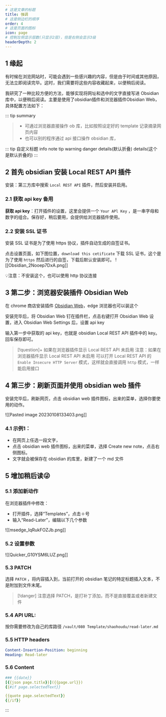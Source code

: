 ```yaml
---
# 这是文章的标题
title: 强调
# 这是侧边栏的顺序
order: 4
# 这是页面的图标
icon: page
# 控制左侧显示层数(只显示2层)，但是右侧会显示3级
headerDepth: 2
---
```

## 1 缘起
有时候在浏览网站时，可能会遇到一些感兴趣的内容，但是由于时间或其他原因，无法立即阅读完毕。这时，我们需要将这些内容收藏起来，以便稍后阅读。

我研究了一种比较方便的方法，能够实现将网址和选中的文字直接写进 Obsidian 库中，以便稍后阅读。主要是使用了obsidian插件和浏览器插件Obsidian Web，具体配置方法如下：


::: tip summary
> - 可通过浏览器直接操作 ob 库，比如按照设定好的 template 记录摘录网页内容
> - 也可以别的程序通过 api 接口操作 obsidian 库，

::: tip 自定义标题
info note tip warning danger details(默认折叠)
details(这个是默认折叠的)
:::


## 2 首先 obsidian 安装 Local REST API 插件
安装：第三方库中搜索 `Local REST API` 插件，然后安装并启用。

### 2.1 获取 api key 备用
**获取 api key**：打开插件的设置，这里会提供一个 `Your APl Key` ，是一串字母和数字的组合。保存好，稍后要用，会提供给浏览器插件使用。

### 2.2 安装 SSL 证书
安装 SSL 证书是为了使用 https 协议，插件自动生成的自签证书。

点击设置页面，如下图位置，`download this cetificate` 下载 SSL 证书，这个是为了使用 `https` 然后进行的自签，下载后默认安装即可。
![[Obsidian_2Nooep7DxA.png]]

💡注意：不安装这个，也可以使用 http 协议连接

## 3 第二步：浏览器安装插件 Obsidian Web
在 chrome 商店安装插件 [Obsidian Web](https://chrome.google.com/webstore/detail/obsidian-web/edoacekkjanmingkbkgjndndibhkegad/related)，edge 浏览器也可以装这个

安装完毕后，将 Obsidian Web 钉在插件栏，点击右键打开 Obsidian Web 设置，进入 Obsidian Web Settings 后，设置 api key

输入第一步中获取的 api key，也就是 obsidian Local REST API 插件中的 key。回车保存即可。

> [!question]+ 如果在浏览器插件显示 Local REST API 未启用
> 注意：如果在浏览器插件显示 Local REST API 未启用
> 可以打开 Local REST API 的 `Enable Insecure HTTP Server` 模式，这样就会直接调用 `http` 模式，一样能启用接口

## 4 第三步：刷新页面并使用 obsidian web 插件
安装完毕后，刷新网页，点击 obsidian web 插件图标，出来的菜单，选择你要使用的动作。

![[Pasted image 20230108133403.png]]

### 4.1 示例1：
- 在网页上任选一段文字，
- 点击 obsidian web 插件图标，出来的菜单，选择 Create new note，点击右侧图标。
- 文字就会被保存在 obsidian 的库里，新建了一个 md 文件


## 5 增加稍后读😜
### 5.1 添加新动作
在浏览器插件中修改：
- 打开插件，选择“Templates”，点击＋号
- 输入“Read-Later”，编辑以下几个参数

![[msedge_IqRukFOZJb.png]]
### 5.2 设置参数
![[Quicker_G10YSM6LUZ.png]]
### 5.3 PATCH
选择 `PATCH` ，将内容插入到，当前打开的 obsidian 笔记的特定标题插入文本，不是附加到文件末尾。
> [!danger] 
> 注意选择 PATCH，是打补丁添加，而不是直接覆盖或者新建文件



### 5.4 API URL: 
按你需要修改为自己的库路径
`/vault/080 Template/shaohoudu/read-later.md`

### 5.5 HTTP headers
```yaml
Content-Insertion-Position: beginning
Heading: Read-later
```

### 5.6 Content
```yaml
### {{date}}
[{{json page.title}}]({{page.url}})
{{#if page.selectedText}}

{{quote page.selectedText}}
{{/if}}
```
:::